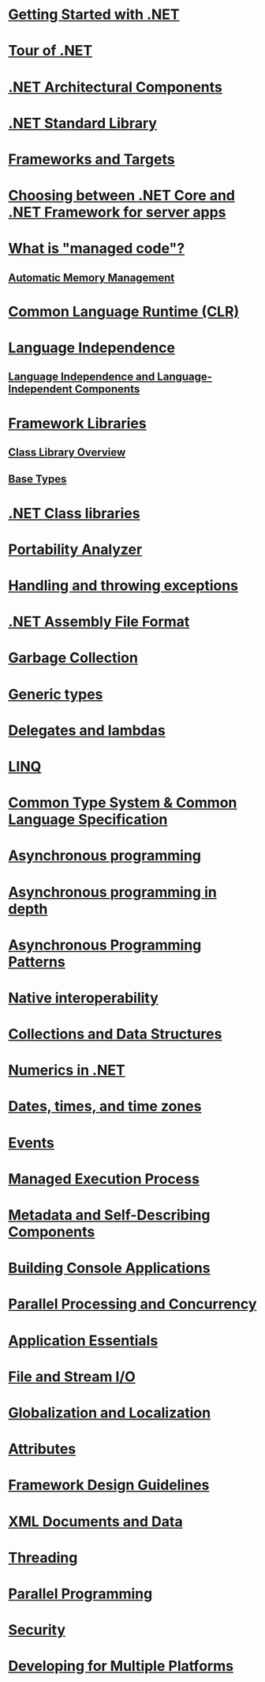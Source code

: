# [Getting Started with .NET](getting-started.md)
# [Tour of .NET](tour.md)
# [.NET Architectural Components](components.md)
# [.NET Standard Library](library.md)
# [Frameworks and Targets](frameworks.md)
# [Choosing between .NET Core and .NET Framework for server apps](choosing-core-framework-server.md)
# [What is "managed code"?](managed-code.md)
## [Automatic Memory Management](automatic-memory-management.md) 
# [Common Language Runtime (CLR)](clr.md)
# [Language Independence](language-independence.md)
## [Language Independence and Language-Independent Components](language-independence-and-language-independent-components.md)
# [Framework Libraries](framework-libraries.md)
## [Class Library Overview](class-library-overview.md)  
## [Base Types](base-types/)  
# [.NET Class libraries](class-libraries.md)
# [Portability Analyzer](portability-analyzer.md)
# [Handling and throwing exceptions](exceptions)
# [.NET Assembly File Format](assembly-format.md)
# [Garbage Collection](garbage-collection/)
# [Generic types](generics.md)
# [Delegates and lambdas](delegates-lambdas.md)
# [LINQ](using-linq.md)
# [Common Type System & Common Language Specification](common-type-system.md)
# [Asynchronous programming](async.md)
# [Asynchronous programming in depth](async-in-depth.md)
# [Asynchronous Programming Patterns](asynchronous-programming-patterns/)
# [Native interoperability](native-interop.md)
# [Collections and Data Structures](collections/)
# [Numerics in .NET](numerics.md)
# [Dates, times, and time zones](datetime/)
# [Events](events/)
# [Managed Execution Process](managed-execution-process.md)
# [Metadata and Self-Describing Components](metadata-and-self-describing-components.md)
# [Building Console Applications](building-console-apps.md)
# [Parallel Processing and Concurrency](parallel-processing-and-concurrency.md)
# [Application Essentials](application-essentials.md)
# [File and Stream I/O](io/index.md)
# [Globalization and Localization](globalization-localization/)
# [Attributes](attributes/)
# [Framework Design Guidelines](design-guidelines/)
# [XML Documents and Data](data/xml/)
# [Threading](threading/)
# [Parallel Programming](parallel-programming/)
# [Security](security/)
# [Developing for Multiple Platforms](cross-platform/)
